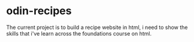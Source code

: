 # odin-recipes
The current project is to build a recipe website in html, i need to show the skills that i've learn across the foundations course on html.